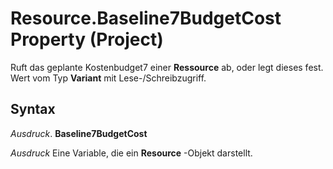 
# Resource.Baseline7BudgetCost Property (Project)

Ruft das geplante Kostenbudget7 einer  **Ressource** ab, oder legt dieses fest. Wert vom Typ **Variant** mit Lese-/Schreibzugriff.


## Syntax

 _Ausdruck_. **Baseline7BudgetCost**

 _Ausdruck_ Eine Variable, die ein **Resource** -Objekt darstellt.

